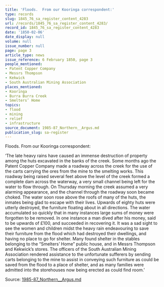 ```yaml
---
title: 'Floods.  From our Kooringa correspondent:'
type: records
slug: 1845_76_sa_register_content_4283
url: /records/1845_76_sa_register_content_4283/
record_id: 1845_76_sa_register_content_4283
date: '1850-02-06'
date_display: null
volume: null
issue_number: null
page: page 3
article_type: news
issue_reference: 6 February 1850, page 3
people_mentioned:
- Patent Copper Company
- Messrs Thompson
- Kekwick
- South Australian Mining Association
places_mentioned:
- Kooringa
- Burra Burra Creek
- Smelters’ Home
topics:
- flood
- mining
- relief
- infrastructure
source_document: 1985-87_Northern__Argus.md
publication_slug: sa-register
---
```


Floods.  From our Kooringa correspondent:

‘The late heavy rains have caused an immense destruction of property among the huts excavated in the banks of the creek.  Some months ago the Patent Copper Company made a roadway across the creek for the use of the carts carrying the ores from the mine to the smelting works.  This roadway being raised several feet above the level of the creek formed a complete dam across the waterway, a very small channel being left for the water to flow through.  On Thursday morning the creek assumed a very alarming appearance, and the channel through the roadway soon became choked.  The water soon rose above the roofs of many of the huts, the inmates being glad to escape with their lives.  Upwards of eighty huts were utterly destroyed, the furniture floating about in all directions.  The water accumulated so quickly that in many instances large sums of money were forgotten to be removed.  In one instance a man dived after his money, said to be upwards of £100, and succeeded in recovering it.  It was a sad sight to see the women and children midst the heavy rain  endeavouring to save their furniture from the flood which had destroyed their dwellings, and having no place to go for shelter.  Many found shelter in the stables belonging to the “Smelters’ Home” public house, and in Messrs Thompson and Kekwick’s stores.  The officers of the South Australian Mining Association rendered assistance to the unfortunate sufferers by sending carts belonging to the mine to assist in conveying such furniture as could be saved from the flood to a place of shelter, and as many families were admitted into the storehouses now being erected as could find room.'

Source: [1985-87_Northern__Argus.md](/downloads/markdown/1985-87_Northern__Argus.md)
